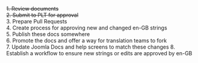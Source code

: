 ~~1. Review documents~~  
~~2. Submit to PLT for approval~~  
3. Prepare Pull Requests  
4. Create process for approving new and changed en-GB strings  
5. Publish these docs somewhere  
6. Promote the docs and offer a way for translation teams to fork  
7. Update Joomla Docs and help screens to match these changes
8. Establish a workflow to ensure new strings or edits are approved by en-GB
